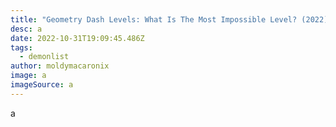 ```yaml
---
title: "Geometry Dash Levels: What Is The Most Impossible Level? (2022)"
desc: a
date: 2022-10-31T19:09:45.486Z
tags:
  - demonlist
author: moldymacaronix
image: a
imageSource: a
---
```

a﻿